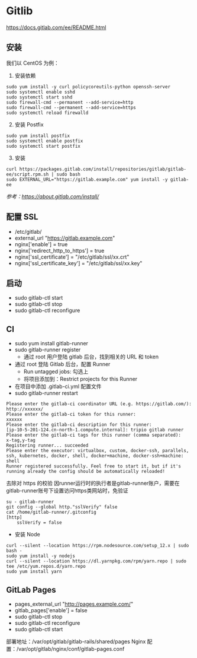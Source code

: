 # Gitlib
https://docs.gitlab.com/ee/README.html

## 安装
我们以 CentOS 为例：

1. 安装依赖

```
sudo yum install -y curl policycoreutils-python openssh-server
sudo systemctl enable sshd
sudo systemctl start sshd
sudo firewall-cmd --permanent --add-service=http
sudo firewall-cmd --permanent --add-service=https
sudo systemctl reload firewalld
```

2. 安装 Postfix

```
sudo yum install postfix
sudo systemctl enable postfix
sudo systemctl start postfix
```

3. 安装

```
curl https://packages.gitlab.com/install/repositories/gitlab/gitlab-ee/script.rpm.sh | sudo bash
sudo EXTERNAL_URL="https://gitlab.example.com" yum install -y gitlab-ee
```

*参考：https://about.gitlab.com/install/*

## 配置 SSL
* /etc/gitlab/
* external_url "https://gitlab.example.com"
* nginx['enable'] = true
* nginx['redirect_http_to_https'] = true
* nginx['ssl_certificate'] = "/etc/gitlab/ssl/xx.crt"
* nginx['ssl_certificate_key'] = "/etc/gitlab/ssl/xx.key"

## 启动
* sudo gitlab-ctl start
* sudo gitlab-ctl stop
* sudo gitlab-ctl reconfigure

## CI

* sudo yum install gitlab-runner
* sudo gitlab-runner register
    * 通过 root 用户登陆 gitlab 后台，找到相关的 URL 和 token
* 通过 root 登陆 Gitlab 后台，配置 Runner
    * Run untagged jobs: 勾选上
    * 将项目添加到：Restrict projects for this Runner
* 在项目中添加 .gitlab-ci.yml 配置文件
* sudo gitlab-runner restart

```
Please enter the gitlab-ci coordinator URL (e.g. https://gitlab.com/):
http://xxxxxx/
Please enter the gitlab-ci token for this runner:
xxxxxx
Please enter the gitlab-ci description for this runner:
[ip-10-5-201-124.cn-north-1.compute.internal]: tripio gitlab runner
Please enter the gitlab-ci tags for this runner (comma separated):
x-tag,y-tag
Registering runner... succeeded
Please enter the executor: virtualbox, custom, docker-ssh, parallels, ssh, kubernetes, docker, shell, docker+machine, docker-ssh+machine:
shell
Runner registered successfully. Feel free to start it, but if it's running already the config should be automatically reloaded!
```

去除对 https 的校验
因runner运行时的执行者是gitlab-runner账户，需要在gitlab-runner账号下设置访问https类网站时，免验证

```
su - gitlab-runner
git config --global http."sslVerify" false
cat /home/gitlab-runner/.gitconfig 
[http]
    sslVerify = false 
```

* 安装 Node

```
curl --silent --location https://rpm.nodesource.com/setup_12.x | sudo bash -
sudo yum install -y nodejs
curl --silent --location https://dl.yarnpkg.com/rpm/yarn.repo | sudo tee /etc/yum.repos.d/yarn.repo
sudo yum install yarn
```

## GitLab Pages
* pages_external_url "http://pages.example.com/"
* gitlab_pages['enable'] = false
* sudo gitlab-ctl stop
* sudo gitlab-ctl reconfigure
* sudo gitlab-ctl start

部署地址：/var/opt/gitlab/gitlab-rails/shared/pages
Nginx 配置：/var/opt/gitlab/nginx/conf/gitlab-pages.conf

